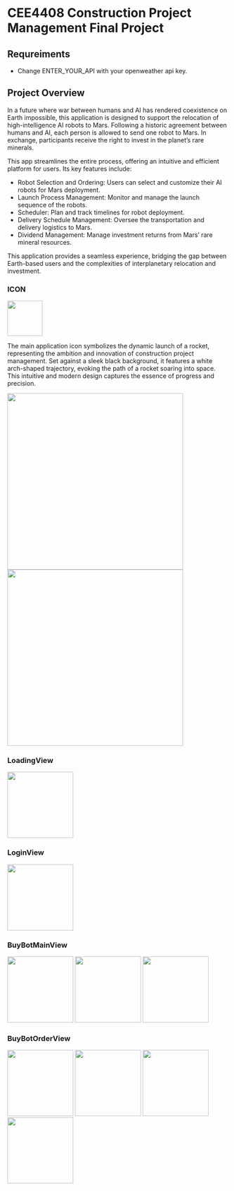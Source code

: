 # CEE4408 Construction Project Management Final Project  

## Requreiments  

- Change ENTER_YOUR_API with your openweather api key.

## Project Overview  

In a future where war between humans and AI has rendered coexistence on Earth impossible, this application is designed to support the relocation of high-intelligence AI robots to Mars. Following a historic agreement between humans and AI, each person is allowed to send one robot to Mars. In exchange, participants receive the right to invest in the planet’s rare minerals.  

This app streamlines the entire process, offering an intuitive and efficient platform for users. Its key features include:  
- Robot Selection and Ordering: Users can select and customize their AI robots for Mars deployment.  
- Launch Process Management: Monitor and manage the launch sequence of the robots.  
- Scheduler: Plan and track timelines for robot deployment.  
- Delivery Schedule Management: Oversee the transportation and delivery logistics to Mars.  
- Dividend Management: Manage investment returns from Mars’ rare mineral resources.  

This application provides a seamless experience, bridging the gap between Earth-based users and the complexities of interplanetary relocation and investment.  

### ICON  
<img src="https://github.com/user-attachments/assets/86128de0-53c0-4132-b47c-990dd875ef31" width="80"/>  

The main application icon symbolizes the dynamic launch of a rocket, representing the ambition and innovation of construction project management. Set against a sleek black background, it features a white arch-shaped trajectory, evoking the path of a rocket soaring into space. This intuitive and modern design captures the essence of progress and precision.  

<img src="https://github.com/user-attachments/assets/729f9cf0-77f6-4c9c-8c83-06f9cc67a07c" width="400"/>
<img src="https://github.com/user-attachments/assets/00f30f25-f699-4580-be8d-486f67d1e092" width="400"/>

### LoadingView  
<img src="https://github.com/user-attachments/assets/57f75923-cf87-41c1-8c76-fb2776183dda" width="150"/>

### LoginView  
<img src="https://github.com/user-attachments/assets/66e759dd-8285-4539-8811-e72c0d64b21b" width="150"/>

### BuyBotMainView  
<img src="https://github.com/user-attachments/assets/f7791557-2c75-4490-82b2-7b1c922c2c02" width="150"/>
<img src="https://github.com/user-attachments/assets/d99d0048-6a82-4f23-9128-498bc3a31518" width="150"/>
<img src="https://github.com/user-attachments/assets/d01ff68a-a735-4856-b7e9-530cd8c2ae81" width="150"/>

### BuyBotOrderView  
<img src="https://github.com/user-attachments/assets/59a41f72-3666-4b2d-8d19-c0ad9ee30c6a" width="150"/>
<img src="https://github.com/user-attachments/assets/77b7c694-9bb0-4026-8d17-41114aa681e7" width="150"/>
<img src="https://github.com/user-attachments/assets/0c0551a7-7750-4ecc-bcd1-e12bd17ac88b" width="150"/>
<img src="https://github.com/user-attachments/assets/a983eea4-3854-4153-846d-899a6615a257" width="150"/>
